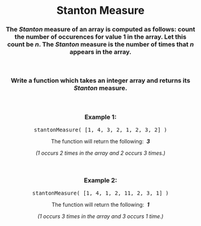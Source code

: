 <div align = "center">

# Stanton Measure

</div>

<div align = "center">

<h3>The <em>Stanton</em> measure of an array is computed as follows: count the number of occurences for value <strong>1</strong> in the array. Let this count be <em>n</em>. The <em>Stanton</em> measure is the number of times that <em>n</em> appears in the array.</h3>

<br>

<h3>Write a function which takes an integer array and returns its <em>Stanton</em> measure.</h3>

<br>

<h3>Example 1:</h3>

<pre>stantonMeasure(&nbsp;[1, 4, 3, 2, 1, 2, 3, 2]&nbsp;)</pre>

<p>The function will return the following: &nbsp;<em><strong>3</strong></em></p>
<p><em>(1 occurs 2 times in the array and 2 occurs 3 times.)</em></p>

<br>

<h3>Example 2:</h3>

<pre>stantonMeasure(&nbsp;[1, 4, 1, 2, 11, 2, 3, 1]&nbsp;)</pre>

<p>The function will return the following: &nbsp;<em><strong>1</strong></em></p>
<p><em>(1 occurs 3 times in the array and 3 occurs 1 time.)</em></p>

<br>

</div>
